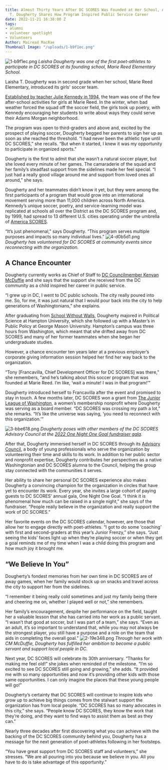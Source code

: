 ```yaml
---
title: Almost Thirty Years After DC SCORES Was Founded at Her School, Alumna Laisha
  T. Dougherty Shares How Program Inspired Public Service Career
date: 2022-11-21 16:38:00 Z
tags:
- alumni
- volunteer spotlight
- Volunteers
Author: Mairead MacRae
Thumbnail Image: "/uploads/1-b9f1ec.png"
---
```


![1-b9f1ec.png](/uploads/1-b9f1ec.png)
*Laisha Dougherty was one of the first poet-athletes to participate in DC SCORES at its founding school, Marie Reed Elementary School.*












Laisha T. Dougherty was in second grade when her school, Marie Reed Elementary, introduced its girls' soccer team.

[Established by teacher Julie Kennedy in 1994](https://www.dcscores.org/about-us/mission-and-history/), the team was one of the few after-school activities for girls at Marie Reed. In the winter, when bad weather forced the squad off the soccer field, the girls took up poetry, with Kennedy encouraging her students to write about ways they could serve their Adams Morgan neighborhood.

The program was open to third-graders and above and, excited by the prospect of playing soccer, Dougherty begged her parents to sign her up as soon as she reached the threshold. “I had never been the athletic type until DC SCORES,” she recalls. “But when it started, I knew it was my opportunity to participate in organized sports.”

Dougherty is the first to admit that she wasn’t a natural soccer player, but she loved every minute of her games. The camaraderie of the squad and her family’s steadfast support from the sidelines made her feel special. “I just had a really good village around me and support from loved ones all around,” she says.

Dougherty and her teammates didn’t know it yet, but they were among the first participants of a program that would grow into an international movement serving more than 11,000 children across North America. Kennedy’s unique soccer, poetry, and service-learning model was replicated at schools all over the District as the DC SCORES program and, by 1999, had spread to 13 different U.S. cities operating under the umbrella of [America SCORES](https://www.americascores.org/).

“It’s just phenomenal,” says Dougherty. “This program serves multiple purposes and impacts so many individual lives.”
![4-d0b5d1.png](/uploads/4-d0b5d1.png)
*Dougherty has volunteered for DC SCORES at community events since reconnecting with the organization.*

## A Chance Encounter

Dougherty currently works as Chief of Staff to [DC Councilmember Kenyan McDuffie](https://www.mcduffiefordc.com/) and she says that the support she received from the DC community as a child inspired her career in public service.

“I grew up in DC, I went to DC public schools. The city really poured into me. So, for me, it was just natural that I would pour back into the city to help generations of Washingtonians,” she explains.

After graduating from [School Without Walls](https://www.swwhs.org/), Dougherty majored in Political Science at Hampton University, which she followed up with a Master’s in Public Policy at George Mason University. Hampton’s campus was three hours from Washington, which meant that she drifted away from DC SCORES and many of her former teammates when she began her undergraduate studies.

However, a chance encounter ten years later at a previous employer’s corporate giving information session helped her find her way back to the organization.

“Tony \[Francavilla, Chief Development Officer for DC SCORES\] was there,” she remembers, “and he’s talking about this soccer program that was founded at Marie Reed. I’m like, ‘wait a minute! I was in that program!’”

Dougherty introduced herself to Francavilla after the event and promised to stay in touch. A few months later, DC SCORES won a grant from [The Junior League of Washington](https://www.jlw.org/), a women’s membership nonprofit where Dougherty was serving as a board member. “DC SCORES was crossing my path a lot,” she remarks. “It’s like the universe was saying, ‘you need to reconnect with this organization.’”

![3-bbe618.png](/uploads/3-bbe618.png)
*Dougherty poses with other members of the DC SCORES Advisory Council at the [2022 One Night One Goal fundraiser gala](https://www.dcscores.org/blog/2022/10/one-night-one-goal-2022).*

After that, Dougherty immersed herself in DC SCORES through its [Advisory Council](https://www.dcscores.org/about-us/leadership/), a body of young professionals who serve the organization by volunteering their time and skills to its work. In addition to her public sector and nonprofit expertise, Dougherty contributes her perspectives as a native Washingtonian and DC SCORES alumna to the Council, helping the group stay connected with the communities it serves.

Her ability to share her personal DC SCORES experience also makes Dougherty a convincing champion for the organization in circles that have yet to encounter its work. Every year, she invites a large cohort of paying guests to DC SCORES’ annual gala, One Night One Goal. “I think it is phenomenal how much can be raised in a single night,” she says of the fundraiser. “People really believe in the organization and really support the work of DC SCORES.”

Her favorite events on the DC SCORES calendar, however, are those that allow her to engage directly with poet-athletes. “I got to do some ‘coaching’ with first and second-graders at this year’s Junior Frenzy,” she says. “Just seeing the kids’ faces light up when they’re playing soccer or when they get a goal reminds me of my time when I was a child doing this program and how much joy it brought me.

## “We Believe In You”

Dougherty’s fondest memories from her own time in DC SCORES are of away games, when her family would stock up on snacks and travel across the city to support her from the sidelines.

“I remember it being really cold sometimes and just my family being there and cheering me on, whether I played well or not,” she remembers.

Her family’s encouragement, despite her performance on the field, taught her a valuable lesson that she has carried into her work as a public servant. “I wasn’t that good at soccer, but I was part of a team,” she says. “Even as an adult, it’s so important to understand that, while you may not always be the strongest player, you still have a purpose and a role on the team that aids in completing the overall goal.”
![2-19e348.png](/uploads/2-19e348.png)
*Through her work with CM McDuffie, Dougherty has fulfilled her ambition to become a public servant and support local people in DC.*

Next year, DC SCORES will celebrate its 30th anniversary. “Thanks for making me feel old!” she jokes when reminded of the milestone. “I’m so excited to see DC SCORES still going and growing,” she adds. “It provided me with so many opportunities and now it’s providing other kids with those same opportunities. I can only imagine the places that these young people will go!”

Dougherty’s certainty that DC SCORES will continue to inspire kids who grow up to achieve big things comes from the stalwart support the organization has from local people. “DC SCORES has so many advocates in this city,” she says. “People know DC SCORES, they know the work that they’re doing, and they want to find ways to assist them as best as they can.”

Nearly three decades after first discovering what you can achieve with the backing of the DC SCORES community behind you, Dougherty has a message for the next generation of poet-athletes following in her footsteps.

“You have great support from DC SCORES staff and volunteers,” she stresses. “We are all pouring into you because we believe in you. All you have to do is take advantage of this opportunity.”